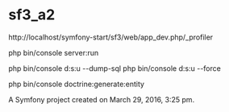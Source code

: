 sf3_a2
======
http://localhost/symfony-start/sf3/web/app_dev.php/_profiler

php bin/console server:run

php bin/console d:s:u --dump-sql
php bin/console d:s:u --force

php bin/console doctrine:generate:entity

A Symfony project created on March 29, 2016, 3:25 pm.
